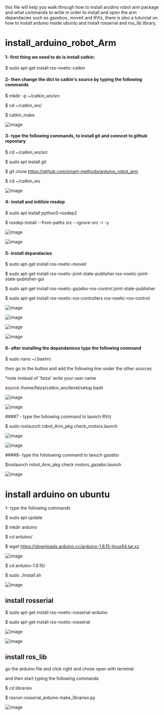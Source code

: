 this file will help you walk through how to install arudino robot arm package and what commands to write in order to install and open the arm depandacies such as gazeboo, moveit and RViz, there is also a tuturoial on how to install arduino inside ubuntu and install rosserial and ros_lib library.

# install_arduino_robot_Arm
#### 1- first thing we need to do is install catkin:

$ sudo apt-get install ros-noetic-catkin


#### 2- then change the dict to catkin's source by typing the following commands

$ mkdir -p ~/catkin_ws/src

$ cd ~/catkin_ws/

$ catkin_make

![image](https://user-images.githubusercontent.com/79508459/180758330-331c5240-8b89-481f-bd17-942479264758.png)



#### 3- type the following commands, to install git and conncet to github repostary

$ cd ~/catkin_ws/src

$ sudo apt install git

$ git clone https://github.com/smart-methods/arduino_robot_arm

$ cd ~/catkin_ws

![image](https://user-images.githubusercontent.com/79508459/180746458-c51c106b-3444-4197-a9be-ade4ce506c9b.png)


#### 4- install and initilzie rosdep 

$ sudo apt install python3-rosdep2

$ rosdep install --from-paths src --ignore-src -r -y

![image](https://user-images.githubusercontent.com/79508459/180747967-dbb6ea96-2ef0-4dd7-b77b-78b96f527ab9.png)

![image](https://user-images.githubusercontent.com/79508459/180748010-ddff3d2f-35ba-4e57-86f1-3fce91add969.png)

#### 5- install depandacies 

$ sudo apt-get install ros-noetic-moveit

$ sudo apt-get install ros-noetic-joint-state-publisher ros-noetic-joint-state-publisher-gui

$ sudo apt-get install ros-noetic-gazebo-ros-control joint-state-publisher

$ sudo apt-get install ros-noetic-ros-controllers ros-noetic-ros-control

![image](https://user-images.githubusercontent.com/79508459/180748457-6cda236d-a091-4ff3-bb96-856893490b6f.png)

![image](https://user-images.githubusercontent.com/79508459/180748983-222f620c-2242-4782-bc8c-d1e3443f8664.png)

![image](https://user-images.githubusercontent.com/79508459/180749695-58c957af-3ae5-435d-b6f5-b987d4011ff0.png)

![image](https://user-images.githubusercontent.com/79508459/180749907-3ec039fd-2c8c-4b4b-a414-19a608159988.png)


#### 6- after installing the depandanices type the following command 

$ sudo nano ~/.bashrc

then go to the button and add the following line under the other sources

*note instead of 'faiza' write your user name

source /home/faiza/catkin_ws/devel/setup.bash

![image](https://user-images.githubusercontent.com/79508459/180750434-73e968a7-dc07-4d79-aa40-4b39f8d1b6b2.png)

![image](https://user-images.githubusercontent.com/79508459/180750465-783b85cc-9d47-4960-9c4b-582836f806c3.png)


####7 - type the following command to launch RViz

$ sudo roslaunch robot_Arm_pkg check_motors.launch 

![image](https://user-images.githubusercontent.com/79508459/180750761-c435f96e-2eed-47e6-a5a4-6d09c02b96f8.png)

![image](https://user-images.githubusercontent.com/79508459/180750775-8c6c9c65-7df6-4ce1-82c6-ff1a217d9fb7.png)

####8- type the fololowing command to lanuch gazebo

$roslaunch robot_Arm_pkg check motors_gazebo.launch

![image](https://user-images.githubusercontent.com/79508459/180751158-b58dcd5c-3107-42c9-818b-674565e0d60b.png)




# install arduino on ubuntu 

1- type the following commands 

$ sudo apt update

$ mkdir arduino

$ cd arduino/

$ wget https://downloads.arduino.cc/arduino-1.8.15-linux64.tar.xz

![image](https://user-images.githubusercontent.com/79508459/180752772-7b87e111-bf7b-456d-be85-10b6a8eba65a.png)

$ cd arduino-1.8.15/

$ sudo ./install.sh

![image](https://user-images.githubusercontent.com/79508459/180752963-03084099-2040-47b1-ab5f-c17305e9a77e.png)




## install rosserial

$ sudo apt-get install ros-noetic-rosserial-arduino

$ sudo apt-get install ros-noetic-rosserial

![image](https://user-images.githubusercontent.com/79508459/180753172-6c2f9555-8ee2-4585-af80-9fc58aa2ad8e.png)

![image](https://user-images.githubusercontent.com/79508459/180753251-e90eb434-0409-4a49-b783-ecd435fb5256.png)




## install ros_lib

go the arduino file and click right and chose open with terminal 

and then start typing the following commands

$ cd libraries

$ rosrun rosserial_arduino make_libraries.py

![image](https://user-images.githubusercontent.com/79508459/180753594-bcea3688-36c1-42aa-8129-bb5f2a1e4af8.png)




